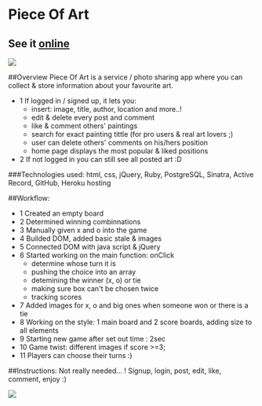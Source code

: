 # Piece Of Art

## See it [online](https://magdalenabialon.github.io/TicTacToe/)
![](http://1.bp.blogspot.com/-E_KisiFqhKw/U017Gz3InjI/AAAAAAAABY8/cPo3foI-NHU/s1600/275225_Papel-de-Parede-O-Nascimento-de-Venus-Botticelli_1920x1080.jpg)


##Overview
Piece Of Art is a service / photo sharing app where you can collect & store information about your favourite art.

- 1 If logged in / signed up, it lets you:
   - insert: image, title, author, location and more..!
   - edit & delete every post and comment
   - like & comment others' paintings
   - search for exact painting tittle (for pro users & real art lovers ;)
   - user can delete others' comments on his/hers position
   - home page displays the most popular & liked positions
- 2 If not logged in you can still see all posted art :D


###Technologies used:
html, css, jQuery, Ruby, PostgreSQL, Sinatra, Active Record, GitHub, Heroku hosting



##Workflow:

- 1 Created an empty board
- 2 Determined winning combinnations
- 3 Manually given x and o into the game
- 4 Builded DOM, added basic stale & images
- 5 Connected DOM with java script & jQuery
- 6 Started working on the main function: onClick
    - determine whose turn it is
    - pushing the choice into an array
    - detemining the winner (x, o) or tie
    - making sure box can't be chosen twice
    - tracking scores
- 7 Added images for x, o and big ones when someone won or there is a tie
- 8 Working on the style: 1 main board and 2 score boards, adding size to all elements
- 9 Starting new game after set out time : 2sec
- 10 Game twist: different images if score >=3;
- 11 Players can choose their turns :)


##Instructions: Not really needed... !
Signup, login, post, edit, like, comment, enjoy :)

![](http://www.symmetrymagazine.org/sites/default/files/styles/2015_hero/public/images/standard/Louvre_pyramid-s_0.jpg?itok=yrVkzT7J)
